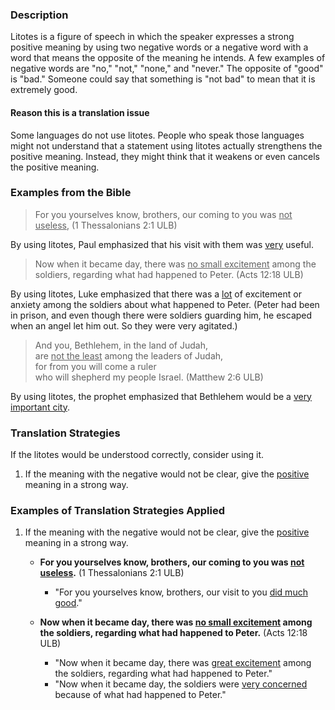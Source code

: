 

### Description

Litotes is a figure of speech in which the speaker expresses a strong positive meaning by using two negative words or a negative word with a word that means the opposite of the meaning he intends. A few examples of negative words are "no," "not," "none," and "never." The opposite of "good" is "bad." Someone could say that something is "not bad" to mean that it is extremely good.

#### Reason this is a translation issue

Some languages do not use litotes. People who speak those languages might not understand that a statement using litotes actually strengthens the positive meaning. Instead, they might think that it weakens or even cancels the positive meaning.

### Examples from the Bible

>For you yourselves know, brothers, our coming to you was <u>not useless</u>, (1 Thessalonians 2:1 ULB)

By using litotes, Paul emphasized that his visit with them was <u>very</u> useful. 

>Now when it became day, there was <u>no small excitement</u> among the soldiers, regarding what had happened to Peter.  (Acts 12:18 ULB)

By using litotes, Luke emphasized that there was a <u>lot</u> of excitement or anxiety among the soldiers about what happened to Peter. (Peter had been in prison, and even though there were soldiers guarding him, he escaped when an angel let him out. So they were very agitated.)

>And you, Bethlehem, in the land of Judah,  
>are <u>not the least</u> among the leaders of Judah,  
>for from you will come a ruler  
>who will shepherd my people Israel.  (Matthew 2:6 ULB)

By using litotes, the prophet emphasized that Bethlehem would be a <u>very important city</u>.

### Translation Strategies

If the litotes would be understood correctly, consider using it.

1. If the meaning with the negative would not be clear, give the <u>positive</u> meaning in a strong way.

### Examples of Translation Strategies Applied

1. If the meaning with the negative would not be clear, give the <u>positive</u> meaning in a strong way.

    * **For you yourselves know, brothers, our coming to you was <u>not useless</u>.** (1 Thessalonians 2:1 ULB)
        * "For you yourselves know, brothers, our visit to you <u>did much good</u>."

    * **Now when it became day, there was <u>no small excitement</u> among the soldiers, regarding what had happened to Peter.** (Acts 12:18 ULB)
        * "Now when it became day, there was <u>great excitement</u> among the soldiers, regarding what had happened to Peter." 
        * "Now when it became day, the soldiers were <u>very concerned</u> because of what had happened to Peter."

